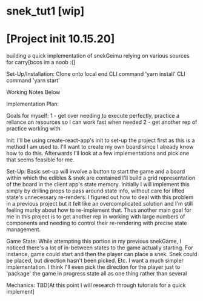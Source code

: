 # snek_tut1 [wip]
# [Project init 10.15.20]
building a quick implementation of snekGeimu relying on various sources for carry[bcos im a noob :(]

Set-Up/Installation: 
Clone onto local end
CLI command 'yarn install'
CLI command 'yarn start'

Working Notes Below

Implementation Plan: 

Goals for myself: 
1 - get over needing to execute perfectly, practice a reliance on resources so I can work fast when needed
2 - get another rep of practice working with 

Init: 
I'll be using create-react-app's init to set-up the project first as this is a method I am used to. I'll want to create my own board since I already know how to do this. Afterwards I'll look at a few implementations and pick one that seems feasible for me. 

Set-Up: 
Basic set-up will involve a button to start the game and a board within which the edibles & snek are contained 
I'll build a grid representation of the board in the client app's state memory. Initially I will implement this simply by drilling props to pass around state info, without care for lifted state's unnecessary re-renders. I figured out how to deal with this problem in a previous project but it felt like an overcomplicated solution and I'm still feeling murky about how to re-implement that. Thus another main goal for me in this project is to get another rep in working with large numbers of components and needing to control their re-rendering with precise state management. 

Game State: 
While attempting this portion in my previous snekGame, I noticed there's a lot of in-between states to the game actually starting. For instance, game could start and then the player can place a snek. Snek could be placed, but direction hasn't been picked. Etc. I want a much simpler implementation. I think I'll even pick the direction for the player just to 'package' the game in progress state all as one thing rather than several

Mechanics: 
TBD[At this point I will research through tutorials for a quick implement]

